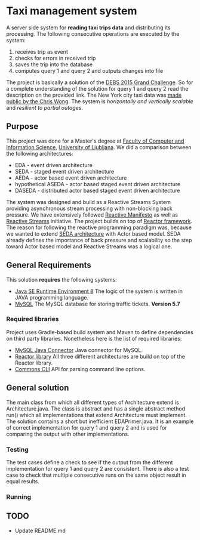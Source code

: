 # Taxi management system
A server side system for **reading taxi trips data** and distributing its processing. The following consecutive operations are executed by the system:

1. receives trip as event
2. checks for errors in received trip
3. saves the trip into the database
4. computes query 1 and query 2 and outputs changes into file

The project is basically a solution of the [DEBS 2015 Grand Challenge](http://www.debs2015.org/call-grand-challenge.html). So for a complete understanding
of the solution for query 1 and query 2 read the description on the provided link. The New York city taxi
data was [made public by the Chris Wong](http://chriswhong.com/open-data/foil_nyc_taxi/). The system is *horizontally and vertically scalable* and *resilient to partial outages*.

## Purpose
This project was done for a Master's degree at [Faculty of Computer and Information Science](http://www.fri.uni-lj.si/en/), [University of Ljubljana](http://www.uni-lj.si/eng/). We did a comparison between the following architectures:
* EDA - event driven architecture
* SEDA - staged event driven architecture
* AEDA - actor based event driven architecture
* hypothetical ASEDA - actor based staged event driven architecture
* DASEDA - distributed actor based staged event driven architecture

The system was designed and build as a Reactive Streams System providing asynchronous stream processing with non-blocking back pressure. We have extensively followed [Reactive Manifesto](http://www.reactivemanifesto.org/) as well as [Reactive Streams](http://www.reactive-streams.org/) initiative. The project builds on top of [Reactor framework](http://projectreactor.io/). The reason for following the reactive programming paradigm was, because we wanted to extend [SEDA architecture](http://www.eecs.harvard.edu/~mdw/proj/seda/) with Actor based model. SEDA already defines the importance of back pressure and scalability so the step toward Actor based model and Reactive Streams was a logical one.

## General Requirements
This solution **requires** the following systems:
* [Java SE Runtime Environment 8](http://www.oracle.com/technetwork/java/javase/downloads/jre8-downloads-2133155.html)
 The logic of the system is written in JAVA programming language.
* [MySQL](http://www.mysql.com/)
 The MySQL database for storing traffic tickets. **Version 5.7**

### Required libraries
Project uses Gradle-based build system and Maven to define dependencies on third party libraries. Nonetheless here is the list of required libraries:

* [MySQL Java Connector](http://dev.mysql.com/downloads/connector/j/)
Java connector for MySQL.
* [Reactor library](https://github.com/reactor/reactor)
All three different architectures are build on top of the Reactor library.
* [Commons CLI](http://commons.apache.org/proper/commons-cli/)
API for parsing command line options.

## General solution
The main class from which all different types of Architecture extend is Architecture.java. The class is abstract and has 
a single abstract method run() which all implementations that extend Architecture must implement. The solution contains a 
short but inefficient EDAPrimer.java. It is an example of correct implementation for query 1 and query 2 and is used for 
comparing the output with other implementations.

### Testing
The test cases define a check to see if the output from the different implementation for query 1 and query 2 are consistent.
There is also a test case to check that multiple consecutive runs on the same object result in equal results.

### Running


## TODO
* Update README.md

